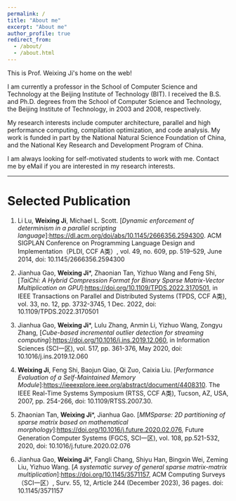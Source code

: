 ```yaml
---
permalink: /
title: "About me"
excerpt: "About me"
author_profile: true
redirect_from: 
  - /about/
  - /about.html
---
```


This is Prof. Weixing Ji's home on the web!

I am currently a professor in the School of Computer Science and Technology at the Beijing Institute of Technology (BIT). I received the B.S. and Ph.D. degrees from the School of Computer Science and Technology, the Beijing Institute of Technology, in 2003 and 2008, respectively.

My research interests include computer architecture, parallel and high performance computing, compilation optimization, and code analysis. My work is funded in part by the National Natural Science Foundation of China, and the National Key Research and Development Program of China.

I am always looking for self-motivated students to work with me. Contact me by eMail if you are interested in my research interests.

------

Selected Publication
======
1. Li Lu, **Weixing Ji**, Michael L. Scott. [_Dynamic enforcement of determinism in a parallel scripting language_]:https://dl.acm.org/doi/abs/10.1145/2666356.2594300. ACM SIGPLAN Conference on Programming Language Design and Implementation（PLDI, CCF A类）, vol. 49, no. 609, pp. 519–529, June 2014, doi: 10.1145/2666356.2594300

1. Jianhua Gao, **Weixing Ji**\*, Zhaonian Tan, Yizhuo Wang and Feng Shi, [_TaiChi: A Hybrid Compression Format for Binary Sparse Matrix-Vector Multiplication on GPU_]:https://doi.org/10.1109/TPDS.2022.3170501, in IEEE Transactions on Parallel and Distributed Systems (TPDS, CCF A类), vol. 33, no. 12, pp. 3732-3745, 1 Dec. 2022, doi: 10.1109/TPDS.2022.3170501

1. Jianhua Gao, **Weixing Ji**\*, Lulu Zhang, Anmin Li, Yizhuo Wang, Zongyu Zhang, [_Cube-based incremental outlier detection for streaming computing_]:https://doi.org/10.1016/j.ins.2019.12.060, in Information Sciences (SCI一区), vol. 517, pp. 361-376, May 2020, doi: 10.1016/j.ins.2019.12.060

1. **Weixing Ji**, Feng Shi, Baojun Qiao, Qi Zuo, Caixia Liu. [_Performance Evaluation of a Self-Maintained Memory Module_]:https://ieeexplore.ieee.org/abstract/document/4408310. The IEEE Real-Time Systems Symposium (RTSS, CCF A类), Tucson, AZ, USA, 2007, pp. 254-266, doi: 10.1109/RTSS.2007.30.

1. Zhaonian Tan, **Weixing Ji**\*, Jianhua Gao. [_MMSparse: 2D partitioning of sparse matrix based on mathematical morphology_]:https://doi.org/10.1016/j.future.2020.02.076, Future Generation Computer Systems (FGCS, SCI一区), vol. 108, pp.521-532, 2020, doi: 10.1016/j.future.2020.02.076

1. Jianhua Gao, **Weixing Ji**\*, Fangli Chang, Shiyu Han, Bingxin Wei, Zeming Liu, Yizhuo Wang. [_A systematic survey of general sparse matrix-matrix multiplication_]:https://doi.org/10.1145/3571157, ACM Computing Surveys（SCI一区）, Surv. 55, 12, Article 244 (December 2023), 36 pages. doi: 10.1145/3571157
